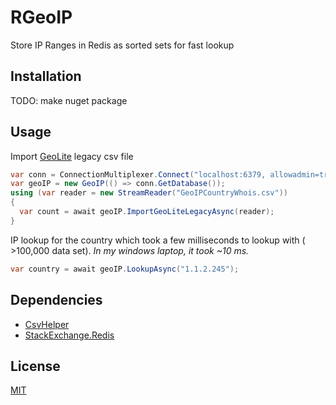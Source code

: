 RGeoIP
======

Store IP Ranges in Redis as sorted sets for fast lookup

Installation
------------
TODO: make nuget package

Usage
-----

Import [GeoLite](http://dev.maxmind.com/geoip/legacy/geolite/) legacy csv file

```csharp
var conn = ConnectionMultiplexer.Connect("localhost:6379, allowadmin=true");
var geoIP = new GeoIP(() => conn.GetDatabase());
using (var reader = new StreamReader("GeoIPCountryWhois.csv"))
{
  var count = await geoIP.ImportGeoLiteLegacyAsync(reader);
}
```

IP lookup for the country which took a few milliseconds to lookup with ( >100,000 data set). _In my windows laptop, it took ~10 ms._

```csharp
var country = await geoIP.LookupAsync("1.1.2.245");
```

Dependencies
------------

- [CsvHelper](https://github.com/JoshClose/CsvHelper)
- [StackExchange.Redis](https://github.com/StackExchange/StackExchange.Redis)

License
-------
[MIT](https://github.com/jittuu/RGeoIP/blob/master/LICENSE)
